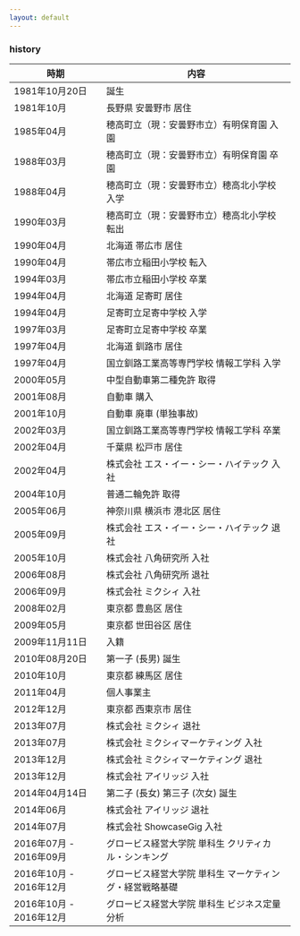 ```yaml
---
layout: default
---
```


### history

| 時期                    | 内容                                                        |
|-------------------------|-------------------------------------------------------------|
| 1981年10月20日          | 誕生                                                        |
| 1981年10月              | 長野県 安曇野市 居住                                        |
| 1985年04月              | 穂高町立（現：安曇野市立）有明保育園 入園                   |
| 1988年03月              | 穂高町立（現：安曇野市立）有明保育園 卒園                   |
| 1988年04月              | 穂高町立（現：安曇野市立）穂高北小学校 入学                 |
| 1990年03月              | 穂高町立（現：安曇野市立）穂高北小学校 転出                 |
| 1990年04月              | 北海道 帯広市 居住                                          |
| 1990年04月              | 帯広市立稲田小学校 転入                                     |
| 1994年03月              | 帯広市立稲田小学校 卒業                                     |
| 1994年04月              | 北海道 足寄町 居住                                          |
| 1994年04月              | 足寄町立足寄中学校 入学                                     |
| 1997年03月              | 足寄町立足寄中学校 卒業                                     |
| 1997年04月              | 北海道 釧路市 居住                                          |
| 1997年04月              | 国立釧路工業高等専門学校 情報工学科 入学                    |
| 2000年05月              | 中型自動車第二種免許 取得                                   |
| 2001年08月              | 自動車 購入                                                 |
| 2001年10月              | 自動車 廃車 (単独事故)                                      |
| 2002年03月              | 国立釧路工業高等専門学校 情報工学科 卒業                    |
| 2002年04月              | 千葉県 松戸市 居住                                          |
| 2002年04月              | 株式会社 エス・イー・シー・ハイテック 入社                  |
| 2004年10月              | 普通二輪免許 取得                                           |
| 2005年06月              | 神奈川県 横浜市 港北区 居住                                 |
| 2005年09月              | 株式会社 エス・イー・シー・ハイテック 退社                  |
| 2005年10月              | 株式会社 八角研究所 入社                                    |
| 2006年08月              | 株式会社 八角研究所 退社                                    |
| 2006年09月              | 株式会社 ミクシィ 入社                                      |
| 2008年02月              | 東京都 豊島区 居住                                          |
| 2009年05月              | 東京都 世田谷区 居住                                        |
| 2009年11月11日          | 入籍                                                        |
| 2010年08月20日          | 第一子 (長男) 誕生                                          |
| 2010年10月              | 東京都 練馬区 居住                                          |
| 2011年04月              | 個人事業主                                                  |
| 2012年12月              | 東京都 西東京市 居住                                        |
| 2013年07月              | 株式会社 ミクシィ 退社                                      |
| 2013年07月              | 株式会社 ミクシィマーケティング 入社                        |
| 2013年12月              | 株式会社 ミクシィマーケティング 退社                        |
| 2013年12月              | 株式会社 アイリッジ 入社                                    |
| 2014年04月14日          | 第二子 (長女) 第三子 (次女) 誕生                            |
| 2014年06月              | 株式会社 アイリッジ 退社                                    |
| 2014年07月              | 株式会社 ShowcaseGig 入社                                   |
| 2016年07月 - 2016年09月 | グロービス経営大学院 単科生 クリティカル・シンキング        |
| 2016年10月 - 2016年12月 | グロービス経営大学院 単科生 マーケティング・経営戦略基礎    |
| 2016年10月 - 2016年12月 | グロービス経営大学院 単科生 ビジネス定量分析                |


